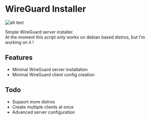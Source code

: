 # WireGuard Installer

![alt text](https://www.marksei.com/wp-content/uploads/2018/06/WireGuard-logo-720x210.png)

Simple WireGuard server installer. <br/>
At the moment this script only works on debian based distros, but I'm working on it !<br/>

## Features
- Minimal WireGuard server installation<br/>
- Minimal WireGuard client config creation<br/>

## Todo
- Support more distros<br/>
- Create multiple clients at once<br/>
- Advanced server configuration<br/>

